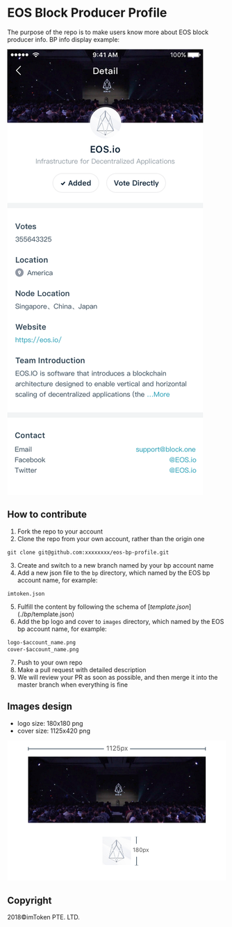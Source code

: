# EOS Block Producer Profile


The purpose of the repo is to make users know more about EOS block producer info. BP info display example: 

![example](tutorial/eos_bp_profile.png)

## How to contribute

1. Fork the repo to your account
2. Clone the repo from your own account, rather than the origin one
```
git clone git@github.com:xxxxxxxx/eos-bp-profile.git
```
3. Create and switch to a new branch named by your bp account name
4. Add a new json file to the `bp` directory, which named by the EOS bp account name, for example:  
```
imtoken.json
```
5. Fulfill the content by following the schema of [$template.json](./bp/$template.json)
6. Add the bp logo and cover to `images` directory, which named by the EOS bp account name, for example:  
```
logo-$account_name.png
cover-$account_name.png
```
7. Push to your own repo
8. Make a pull request with detailed description
9. We will review your PR as soon as possible, and then merge it into the master branch when everything is fine


## Images design 
- logo size: 180x180 png
- cover size: 1125x420 png

![example](tutorial/image_example.jpg)


## Copyright

2018&copy;imToken PTE. LTD.